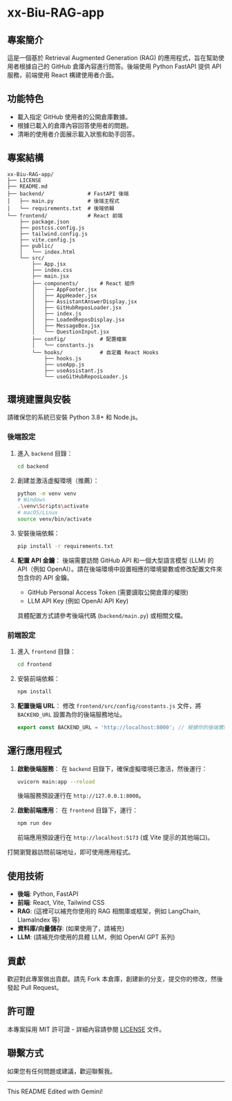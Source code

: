 # xx-Biu-RAG-app

## 專案簡介

這是一個基於 Retrieval Augmented Generation (RAG) 的應用程式，旨在幫助使用者根據自己的 GitHub 倉庫內容進行問答。後端使用 Python FastAPI 提供 API 服務，前端使用 React 構建使用者介面。

## 功能特色

- 載入指定 GitHub 使用者的公開倉庫數據。
- 根據已載入的倉庫內容回答使用者的問題。
- 清晰的使用者介面展示載入狀態和助手回答。

## 專案結構

```
xx-Biu-RAG-app/
├── LICENSE
├── README.md
├── backend/              # FastAPI 後端
│   ├── main.py           # 後端主程式
│   └── requirements.txt  # 後端依賴
└── frontend/             # React 前端
    ├── package.json
    ├── postcss.config.js
    ├── tailwind.config.js
    ├── vite.config.js
    ├── public/
    │   └── index.html
    └── src/
        ├── App.jsx
        ├── index.css
        ├── main.jsx
        ├── components/       # React 組件
        │   ├── AppFooter.jsx
        │   ├── AppHeader.jsx
        │   ├── AssistantAnswerDisplay.jsx
        │   ├── GitHubReposLoader.jsx
        │   ├── index.js
        │   ├── LoadedReposDisplay.jsx
        │   ├── MessageBox.jsx
        │   └── QuestionInput.jsx
        ├── config/           # 配置檔案
        │   └── constants.js
        └── hooks/            # 自定義 React Hooks
            ├── hooks.js
            ├── useApp.js
            ├── useAssistant.js
            └── useGitHubReposLoader.js
```

## 環境建置與安裝

請確保您的系統已安裝 Python 3.8+ 和 Node.js。

### 後端設定

1. 進入 `backend` 目錄：
   ```bash
   cd backend
   ```
2. 創建並激活虛擬環境（推薦）：
   ```bash
   python -m venv venv
   # Windows
   .\venv\Scripts\activate
   # macOS/Linux
   source venv/bin/activate
   ```
3. 安裝後端依賴：
   ```bash
   pip install -r requirements.txt
   ```
4. **配置 API 金鑰**：
   後端需要訪問 GitHub API 和一個大型語言模型 (LLM) 的 API（例如 OpenAI）。請在後端環境中設置相應的環境變數或修改配置文件來包含你的 API 金鑰。
   - GitHub Personal Access Token (需要讀取公開倉庫的權限)
   - LLM API Key (例如 OpenAI API Key)

   具體配置方式請參考後端代碼 (`backend/main.py`) 或相關文檔。

### 前端設定

1. 進入 `frontend` 目錄：
   ```bash
   cd frontend
   ```
2. 安裝前端依賴：
   ```bash
   npm install
   ```
3. **配置後端 URL**：
   修改 `frontend/src/config/constants.js` 文件，將 `BACKEND_URL` 設置為你的後端服務地址。
   ```javascript
   export const BACKEND_URL = 'http://localhost:8000'; // 根據你的後端實際運行地址修改
   ```

## 運行應用程式

1. **啟動後端服務**：
   在 `backend` 目錄下，確保虛擬環境已激活，然後運行：
   ```bash
   uvicorn main:app --reload
   ```
   後端服務預設運行在 `http://127.0.0.1:8000`。

2. **啟動前端應用**：
   在 `frontend` 目錄下，運行：
   ```bash
   npm run dev
   ```
   前端應用預設運行在 `http://localhost:5173` (或 Vite 提示的其他端口)。

打開瀏覽器訪問前端地址，即可使用應用程式。

## 使用技術

- **後端**: Python, FastAPI
- **前端**: React, Vite, Tailwind CSS
- **RAG**: (這裡可以補充你使用的 RAG 相關庫或框架，例如 LangChain, LlamaIndex 等)
- **資料庫/向量儲存**: (如果使用了，請補充)
- **LLM**: (請補充你使用的具體 LLM，例如 OpenAI GPT 系列)

## 貢獻

歡迎對此專案做出貢獻。請先 Fork 本倉庫，創建新的分支，提交你的修改，然後發起 Pull Request。

## 許可證

本專案採用 MIT 許可證 - 詳細內容請參閱 [LICENSE](LICENSE) 文件。

## 聯繫方式

如果您有任何問題或建議，歡迎聯繫我。

---

This README Edited with Gemini!